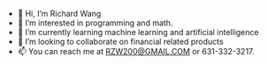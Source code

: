 - 👋 Hi, I’m Richard Wang
- 👀 I’m interested in programming and math.
- 🌱 I’m currently learning machine learning and artificial intelligence
- 💞️ I’m looking to collaborate on financial related products
- 📫 You can reach me at RZW200@GMAIL.COM or 631-332-3217.

<!---
rzw200/rzw200 is a ✨ special ✨ repository because its `README.md` (this file) appears on your GitHub profile.
You can click the Preview link to take a look at your changes.
--->

